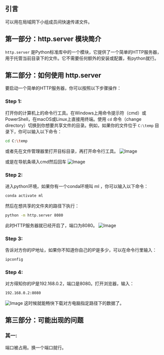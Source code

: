 ## 引言

可以用在局域网下小组成员间快速传递文件。

## 第一部分：http.server 模块简介

`http.server` 是Python标准库中的一个模块，它提供了一个简单的HTTP服务器，用于托管当前目录下的文件。它不需要任何额外的安装或配置，有python就行。

## 第二部分：如何使用 http.server

要启动一个简单的HTTP服务器，你可以按照以下步骤操作：

### Step 1: 

打开你的计算机上的命令行工具。在Windows上用命令提示符（cmd）或PowerShell，在macOS或Linux上直接用终端。使用 `cd` 命令（change directory）切换到你想要共享文件的目录。例如，如果你的文件位于 `C:\temp` 目录下，你可以输入以下命令：
```bash
cd C:\temp
```

或者先在文件管理器里打开目标目录，再打开命令行工具。
![Image](https://github.com/user-attachments/assets/832d6928-7397-4e2e-8fd3-55551de38d63)

或是在导航条填入cmd然后回车
![Image](https://github.com/user-attachments/assets/1f0f70fb-05a2-48ed-b785-25be423a4c2c)

### Step 2: 

进入python环境，如果你有一个conda环境叫 ml ，你可以输入以下命令：
```bash
conda activate ml
```

然后在想共享的文件夹的路径下执行：
```bash
python -m http.server 8080
```
此时HTTP服务器就已经开启了，端口为8080。
![Image](https://github.com/user-attachments/assets/b75f5e72-fbfe-43dc-aa18-b99d9ee9f55a)

### Step 3: 

告诉对方你的IP地址，如果你不知道你自己的IP是多少，可以在命令行里输入：
```bash
ipconfig
```


### Step 4: 
对方得知你的IP是192.168.0.2，端口是8080。打开浏览器，输入：
```bash
192.168.0.2:8080
```
![Image](https://github.com/user-attachments/assets/45d7451c-0f08-4400-af7f-96d1602d3548)
这时候就能畅快下载对方电脑指定路径下的数据了。

## 第三部分：可能出现的问题

### 其一: 
端口被占用。换一个端口就行。